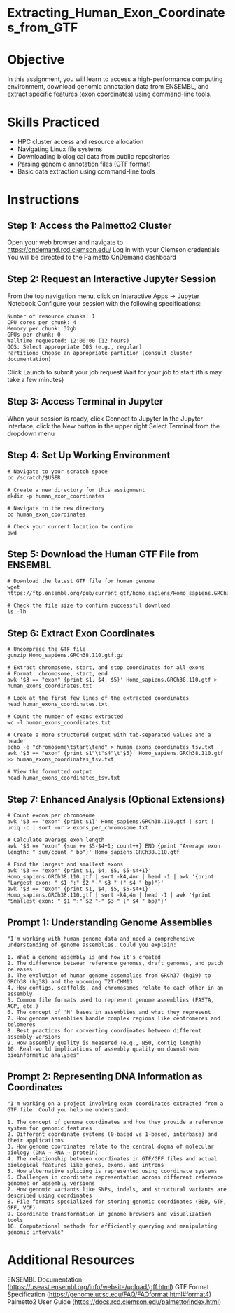 # Extracting_Human_Exon_Coordinates_from_GTF

# Objective
In this assignment, you will learn to access a high-performance computing environment, download genomic annotation data from ENSEMBL, and extract specific features (exon coordinates) using command-line tools.

# Skills Practiced
* HPC cluster access and resource allocation
* Navigating Linux file systems
* Downloading biological data from public repositories
* Parsing genomic annotation files (GTF format)
* Basic data extraction using command-line tools

# Instructions
## Step 1: Access the Palmetto2 Cluster
Open your web browser and navigate to https://ondemand.rcd.clemson.edu/
Log in with your Clemson credentials
You will be directed to the Palmetto OnDemand dashboard

## Step 2: Request an Interactive Jupyter Session
From the top navigation menu, click on Interactive Apps → Jupyter Notebook
Configure your session with the following specifications:
```
Number of resource chunks: 1
CPU cores per chunk: 4
Memory per chunk: 32gb
GPUs per chunk: 0
Walltime requested: 12:00:00 (12 hours)
QOS: Select appropriate QOS (e.g., regular)
Partition: Choose an appropriate partition (consult cluster documentation)
```
Click Launch to submit your job request
Wait for your job to start (this may take a few minutes)

## Step 3: Access Terminal in Jupyter
When your session is ready, click Connect to Jupyter
In the Jupyter interface, click the New button in the upper right
Select Terminal from the dropdown menu

## Step 4: Set Up Working Environment
```
# Navigate to your scratch space
cd /scratch/$USER

# Create a new directory for this assignment
mkdir -p human_exon_coordinates

# Navigate to the new directory
cd human_exon_coordinates

# Check your current location to confirm
pwd
```

## Step 5: Download the Human GTF File from ENSEMBL
```
# Download the latest GTF file for human genome 
wget https://ftp.ensembl.org/pub/current_gtf/homo_sapiens/Homo_sapiens.GRCh38.110.gtf.gz

# Check the file size to confirm successful download
ls -lh
```

## Step 6: Extract Exon Coordinates
```
# Uncompress the GTF file
gunzip Homo_sapiens.GRCh38.110.gtf.gz

# Extract chromosome, start, and stop coordinates for all exons
# Format: chromosome, start, end
awk '$3 == "exon" {print $1, $4, $5}' Homo_sapiens.GRCh38.110.gtf > human_exons_coordinates.txt

# Look at the first few lines of the extracted coordinates
head human_exons_coordinates.txt

# Count the number of exons extracted
wc -l human_exons_coordinates.txt

# Create a more structured output with tab-separated values and a header
echo -e "chromosome\tstart\tend" > human_exons_coordinates_tsv.txt
awk '$3 == "exon" {print $1"\t"$4"\t"$5}' Homo_sapiens.GRCh38.110.gtf >> human_exons_coordinates_tsv.txt

# View the formatted output
head human_exons_coordinates_tsv.txt
```

## Step 7: Enhanced Analysis (Optional Extensions)

```
# Count exons per chromosome
awk '$3 == "exon" {print $1}' Homo_sapiens.GRCh38.110.gtf | sort | uniq -c | sort -nr > exons_per_chromosome.txt

# Calculate average exon length
awk '$3 == "exon" {sum += $5-$4+1; count++} END {print "Average exon length: " sum/count " bp"}' Homo_sapiens.GRCh38.110.gtf

# Find the largest and smallest exons
awk '$3 == "exon" {print $1, $4, $5, $5-$4+1}' Homo_sapiens.GRCh38.110.gtf | sort -k4,4nr | head -1 | awk '{print "Largest exon: " $1 ":" $2 "-" $3 " (" $4 " bp)"}'
awk '$3 == "exon" {print $1, $4, $5, $5-$4+1}' Homo_sapiens.GRCh38.110.gtf | sort -k4,4n | head -1 | awk '{print "Smallest exon: " $1 ":" $2 "-" $3 " (" $4 " bp)"}'
```

## Prompt 1: Understanding Genome Assemblies
```
"I'm working with human genome data and need a comprehensive understanding of genome assemblies. Could you explain:

1. What a genome assembly is and how it's created
2. The difference between reference genomes, draft genomes, and patch releases
3. The evolution of human genome assemblies from GRCh37 (hg19) to GRCh38 (hg38) and the upcoming T2T-CHM13
4. How contigs, scaffolds, and chromosomes relate to each other in an assembly
5. Common file formats used to represent genome assemblies (FASTA, AGP, etc.)
6. The concept of 'N' bases in assemblies and what they represent
7. How genome assemblies handle complex regions like centromeres and telomeres
8. Best practices for converting coordinates between different assembly versions
9. How assembly quality is measured (e.g., N50, contig length)
10. Real-world implications of assembly quality on downstream bioinformatic analyses"
```

## Prompt 2: Representing DNA Information as Coordinates
```
"I'm working on a project involving exon coordinates extracted from a GTF file. Could you help me understand:

1. The concept of genome coordinates and how they provide a reference system for genomic features
2. Different coordinate systems (0-based vs 1-based, interbase) and their applications
3. How genome coordinates relate to the central dogma of molecular biology (DNA → RNA → protein)
4. The relationship between coordinates in GTF/GFF files and actual biological features like genes, exons, and introns
5. How alternative splicing is represented using coordinate systems
6. Challenges in coordinate representation across different reference genomes or assembly versions
7. How genomic variants like SNPs, indels, and structural variants are described using coordinates
8. File formats specialized for storing genomic coordinates (BED, GTF, GFF, VCF)
9. Coordinate transformation in genome browsers and visualization tools
10. Computational methods for efficiently querying and manipulating genomic intervals"
```

# Additional Resources
ENSEMBL Documentation (https://useast.ensembl.org/info/website/upload/gff.html)
GTF Format Specification (https://genome.ucsc.edu/FAQ/FAQformat.html#format4)
Palmetto2 User Guide (https://docs.rcd.clemson.edu/palmetto/index.html)

